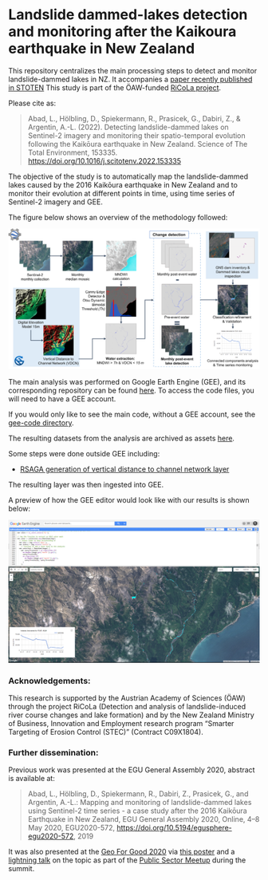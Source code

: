 # Landslide dammed-lakes detection and monitoring after the Kaikoura earthquake in New Zealand

This repository centralizes the main processing steps to detect and monitor landslide-dammed lakes in NZ. It accompanies a [paper recently published in STOTEN](https://www.sciencedirect.com/science/article/pii/S0048969722004272)  This study is part of the ÖAW-funded [RiCoLa project](https://landslides-and-rivers.sbg.ac.at/).

Please cite as:

> Abad, L., Hölbling, D., Spiekermann, R., Prasicek, G., Dabiri, Z., & Argentin, A.-L. (2022). Detecting landslide-dammed lakes on Sentinel-2 imagery and monitoring their spatio-temporal evolution following the Kaikōura earthquake in New Zealand. Science of The Total Environment, 153335. https://doi.org/10.1016/j.scitotenv.2022.153335

The objective of the study is to automatically map the landslide-dammed lakes caused by the 2016 Kaikōura earthquake in New Zealand and to monitor their evolution at different points in time, using time series of Sentinel-2 imagery and GEE. 

The figure below shows an overview of the methodology followed:

![](G4G/methods.png)

The main analysis was performed on Google Earth Engine (GEE), and its corresponding repository can be found [here](https://code.earthengine.google.com/?accept_repo=users/loreabad6/KaikouraDammedLakes_public). To access the code files, you will need to have a GEE account.

If you would only like to see the main code, without a GEE account, see the [gee-code directory](gee-code/).

The resulting datasets from the analysis are archived as assets [here](https://code.earthengine.google.com/?asset=projects/ee-loreabad6/assets/Kaikoura_landslidedammedlakes_update).

<!-- 
Running the main code file will display True and False Color RGB composites and an MNDWI layer for three specific dates: December 2016, March 2018 and January 2019. In addition the detected lakes will be also in the layer list. 

When one clicks with the cursor on pixels that are covered by a detected lake on the map viewer, a time series will display as a chart on the bottom left corner showing the evolution of the lake during the 19 timestamps analyzed.
-->

Some steps were done outside GEE including:

- [RSAGA generation of vertical distance to channel network layer](pre_processing/rsaga/vdcn_procedure.md)

The resulting layer was then ingested into GEE. 

A preview of how the GEE editor would look like with our results is shown below:

![](EGU2020/GEE_layout.PNG)

### Acknowledgements:
This research is supported by the Austrian Academy of Sciences (ÖAW) through the project RiCoLa (Detection and analysis of landslide-induced river course changes and lake formation) and by the New Zealand Ministry of Business, Innovation and Employment research program “Smarter Targeting of Erosion Control (STEC)” (Contract C09X1804).

### Further dissemination: 

Previous work was presented at the EGU General Assembly 2020, abstract is available at:

> Abad, L., Hölbling, D., Spiekermann, R., Dabiri, Z., Prasicek, G., and Argentin, A.-L.: Mapping and monitoring of landslide-dammed lakes using Sentinel-2 time series - a case study after the 2016 Kaikōura Earthquake in New Zealand, EGU General Assembly 2020, Online, 4–8 May 2020, EGU2020-572, https://doi.org/10.5194/egusphere-egu2020-572, 2019

It was also presented at the [Geo For Good 2020](https://earthoutreachonair.withgoogle.com/events/geoforgood20) via [this poster](https://docs.google.com/presentation/d/1FVrxwwuBUsb69OKYbyssNDphket-6V4nhlK1OuXVDdw/edit?usp=sharing) and a [lightning talk](https://qrgo.page.link/izjEp) on the topic as part of the [Public Sector Meetup](https://docs.google.com/document/d/1HW-FiUbIzi52SPjKWLw_JuZNtv-wRUSfDI94Qk-P_AE/edit) during the summit. 
